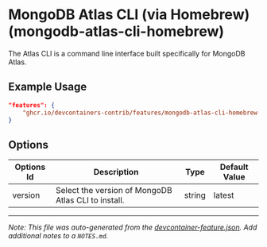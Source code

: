 
# MongoDB Atlas CLI (via Homebrew) (mongodb-atlas-cli-homebrew)

The Atlas CLI is a command line interface built specifically for MongoDB Atlas.

## Example Usage

```json
"features": {
    "ghcr.io/devcontainers-contrib/features/mongodb-atlas-cli-homebrew:1": {}
}
```

## Options

| Options Id | Description | Type | Default Value |
|-----|-----|-----|-----|
| version | Select the version of MongoDB Atlas CLI to install. | string | latest |



---

_Note: This file was auto-generated from the [devcontainer-feature.json](https://github.com/devcontainers-contrib/features/blob/main/src/mongodb-atlas-cli-homebrew/devcontainer-feature.json).  Add additional notes to a `NOTES.md`._
